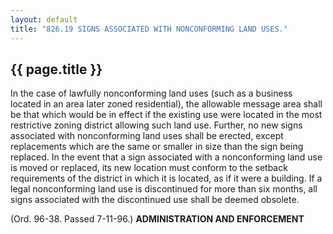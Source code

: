 ---
layout: default 
title: "826.19 SIGNS ASSOCIATED WITH NONCONFORMING LAND USES."---

{{ page.title }}
----------------

In the case of lawfully nonconforming land uses (such as a business
located in an area later zoned residential), the allowable message area
shall be that which would be in effect if the existing use were located
in the most restrictive zoning district allowing such land use. Further,
no new signs associated with nonconforming land uses shall be erected,
except replacements which are the same or smaller in size than the sign
being replaced. In the event that a sign associated with a nonconforming
land use is moved or replaced, its new location must conform to the
setback requirements of the district in which it is located, as if it
were a building. If a legal nonconforming land use is discontinued for
more than six months, all signs associated with the discontinued use
shall be deemed obsolete.

(Ord. 96-38. Passed 7-11-96.) **ADMINISTRATION AND ENFORCEMENT**
